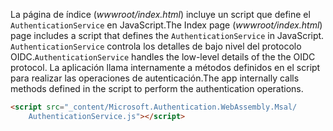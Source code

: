 <span data-ttu-id="a2075-101">La página de índice (*wwwroot/index.html*) incluye un script que define el `AuthenticationService` en JavaScript.</span><span class="sxs-lookup"><span data-stu-id="a2075-101">The Index page (*wwwroot/index.html*) page includes a script that defines the `AuthenticationService` in JavaScript.</span></span> <span data-ttu-id="a2075-102">`AuthenticationService` controla los detalles de bajo nivel del protocolo OIDC.</span><span class="sxs-lookup"><span data-stu-id="a2075-102">`AuthenticationService` handles the low-level details of the the OIDC protocol.</span></span> <span data-ttu-id="a2075-103">La aplicación llama internamente a métodos definidos en el script para realizar las operaciones de autenticación.</span><span class="sxs-lookup"><span data-stu-id="a2075-103">The app internally calls methods defined in the script to perform the authentication operations.</span></span>

```html
<script src="_content/Microsoft.Authentication.WebAssembly.Msal/
    AuthenticationService.js"></script>
```
